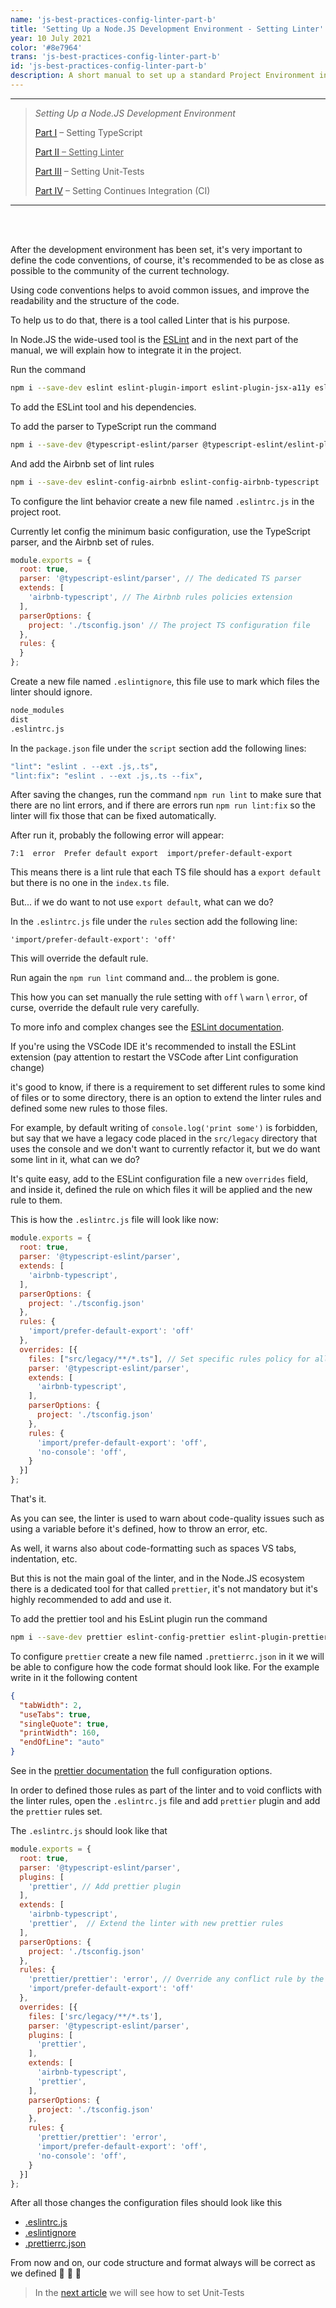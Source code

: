 ```yaml
---
name: 'js-best-practices-config-linter-part-b'
title: 'Setting Up a Node.JS Development Environment - Setting Linter'
year: 10 July 2021
color: '#8e7964'
trans: 'js-best-practices-config-linter-part-b'
id: 'js-best-practices-config-linter-part-b'
description: A short manual to set up a standard Project Environment in NODE.JS - Part II - Setting Linter
---
```


----
> *Setting Up a Node.JS Development Environment*
>
> [Part I](/en/blog/js-best-practices-config-ts-part-a) – Setting TypeScript
>
> <ins>[Part II](/en/blog/js-best-practices-config-linter-part-b) – Setting Linter</ins>
>
> [Part III](/en/blog/js-best-practices-config-unit-tests-part-c) – Setting Unit-Tests
>
> [Part IV](/en/blog/js-best-practices-config-ci-part-d) – Setting Continues Integration (CI)
----

<br>
<br>

After the development environment has been set, it's very important to define the code conventions,
 of course, it's recommended to be as close as possible to the community of the current technology.

Using code conventions helps to avoid common issues, and improve the readability and the structure of the code.

To help us to do that, there is a tool called Linter that is his purpose.

In Node.JS the wide-used tool is the [ESLint](https://eslint.org/) and in the next part of the manual, we will explain how to integrate it in the project.

Run the command
```bash
npm i --save-dev eslint eslint-plugin-import eslint-plugin-jsx-a11y eslint-plugin-react
```
To add the ESLint tool and his dependencies.

To add the parser to TypeScript run the command 
```bash
npm i --save-dev @typescript-eslint/parser @typescript-eslint/eslint-plugin 
```

And add the Airbnb set of lint rules 
```bash
npm i --save-dev eslint-config-airbnb eslint-config-airbnb-typescript
```

To configure the lint behavior create a new file named `.eslintrc.js` in the project root.

Currently let config the minimum basic configuration, use the TypeScript parser, and the Airbnb set of rules.  
```js
module.exports = {
  root: true,
  parser: '@typescript-eslint/parser', // The dedicated TS parser 
  extends: [
    'airbnb-typescript', // The Airbnb rules policies extension
  ],
  parserOptions: {
    project: './tsconfig.json' // The project TS configuration file 
  },
  rules: {
  }
};
```

Create a new file named `.eslintignore`, this file use to mark which files the linter should ignore. 
```bash
node_modules
dist
.eslintrc.js
```

In the `package.json` file under the `script` section add the following lines:
```bash
"lint": "eslint . --ext .js,.ts",
"lint:fix": "eslint . --ext .js,.ts --fix",
```

After saving the changes, run the command `npm run lint` to make sure that there are no lint errors, 
and if there are errors run `npm run lint:fix` so the linter will fix those that can be fixed automatically.

After run it, probably the following error will appear:

```
7:1  error  Prefer default export  import/prefer-default-export
```

This means there is a lint rule that each TS file should has a `export default` but there is no one in the `index.ts` file.

But... if we do want to not use `export default`, what can we do?

In the `.eslintrc.js` file under the `rules` section add the following line:
```
'import/prefer-default-export': 'off'
```
This will override the default rule.

Run again the `npm run lint` command and... the problem is gone. 

This how you can set manually the rule setting with `off` \ `warn` \ `error`, of curse, override the default rule very carefully.

To more info and complex changes see the [ESLint documentation](https://eslint.org/docs/user-guide/configuring/configuration-files#using-configuration-files).

If you're using the VSCode IDE it's recommended to install the ESLint extension (pay attention to restart the VSCode after Lint configuration change)

it's good to know, if there is a requirement to set different rules to some kind of files or to some directory, there is an option to extend the linter rules and defined some new rules to those files.

For example, by default writing of `console.log('print some')` is forbidden, but say that we have a legacy code placed in the `src/legacy` directory that uses the console
and we don't want to currently refactor it, but we do want some lint in it, what can we do?

It's quite easy, add to the  ESLint configuration file a new `overrides` field, and inside it, defined the rule on which files it will be applied and the new rule to them.

This is how the `.eslintrc.js` file will look like now:
```js
module.exports = {
  root: true,
  parser: '@typescript-eslint/parser',
  extends: [
    'airbnb-typescript',
  ],
  parserOptions: {
    project: './tsconfig.json'
  },
  rules: {
    'import/prefer-default-export': 'off'
  },
  overrides: [{
    files: ["src/legacy/**/*.ts"], // Set specific rules policy for all TS files in the src/legacy directory 
    parser: '@typescript-eslint/parser',
    extends: [
      'airbnb-typescript',
    ],
    parserOptions: {
      project: './tsconfig.json'
    },
    rules: {
      'import/prefer-default-export': 'off',
      'no-console': 'off',
    }
  }]
};
```

That's it.

As you can see, the linter is used to warn about code-quality issues such as using a variable before it's defined, how to throw an error, etc.

As well, it warns also about code-formatting such as spaces VS tabs, indentation, etc.

But this is not the main goal of the linter, and in the Node.JS ecosystem there is a dedicated tool for that called `prettier`,
it's not mandatory but it's highly recommended to add and use it.

To add the prettier tool and his EsLint plugin run the command
```bash
npm i --save-dev prettier eslint-config-prettier eslint-plugin-prettier
```

To configure `prettier` create a new file named `.prettierrc.json` in it we will be able to configure how the code format should look like.
For the example write in it the following content
```json
{
  "tabWidth": 2,
  "useTabs": true,
  "singleQuote": true,
  "printWidth": 160,
  "endOfLine": "auto"
}
```

See in the [prettier documentation](https://prettier.io/docs/en/options.html) the full configuration options.

In order to defined those rules as part of the linter and to void conflicts with the linter rules, open the `.eslintrc.js` file and add `prettier` plugin and add the `prettier` rules set.

The `.eslintrc.js` should look like that
```js
module.exports = {
  root: true,
  parser: '@typescript-eslint/parser',
  plugins: [
    'prettier', // Add prettier plugin
  ],
  extends: [
    'airbnb-typescript',
    'prettier',  // Extend the linter with new prettier rules
  ],
  parserOptions: {
    project: './tsconfig.json'
  },
  rules: {
    'prettier/prettier': 'error', // Override any conflict rule by the prettier rule and consider all of them as level "error" 
    'import/prefer-default-export': 'off'
  },
  overrides: [{
    files: ['src/legacy/**/*.ts'],
    parser: '@typescript-eslint/parser',
    plugins: [
      'prettier',
    ],
    extends: [
      'airbnb-typescript',
      'prettier',
    ],
    parserOptions: {
      project: './tsconfig.json'
    },
    rules: {
      'prettier/prettier': 'error',
      'import/prefer-default-export': 'off',
      'no-console': 'off',
    }
  }]
};
```

After all those changes the configuration files should look like this
* [.eslintrc.js](https://github.com/haimkastner/js-project-best-practice/blob/main/.eslintrc.js)
* [.eslintignore](https://github.com/haimkastner/js-project-best-practice/blob/main/.eslintignore)
* [.prettierrc.json](https://github.com/haimkastner/js-project-best-practice/blob/main/.prettierrc.json)

From now and on, our code structure and format always will be correct as we defined  💪 💪 💪

> In the [next article](/en/blog/js-best-practices-config-unit-tests-part-c) we will see how to set Unit-Tests
